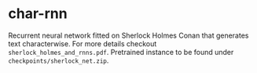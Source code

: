 # char-rnn
Recurrent neural network fitted on Sherlock Holmes Conan that generates text characterwise. For more details checkout `sherlock_holmes_and_rnns.pdf`. Pretrained instance to be found under `checkpoints/sherlock_net.zip`.
